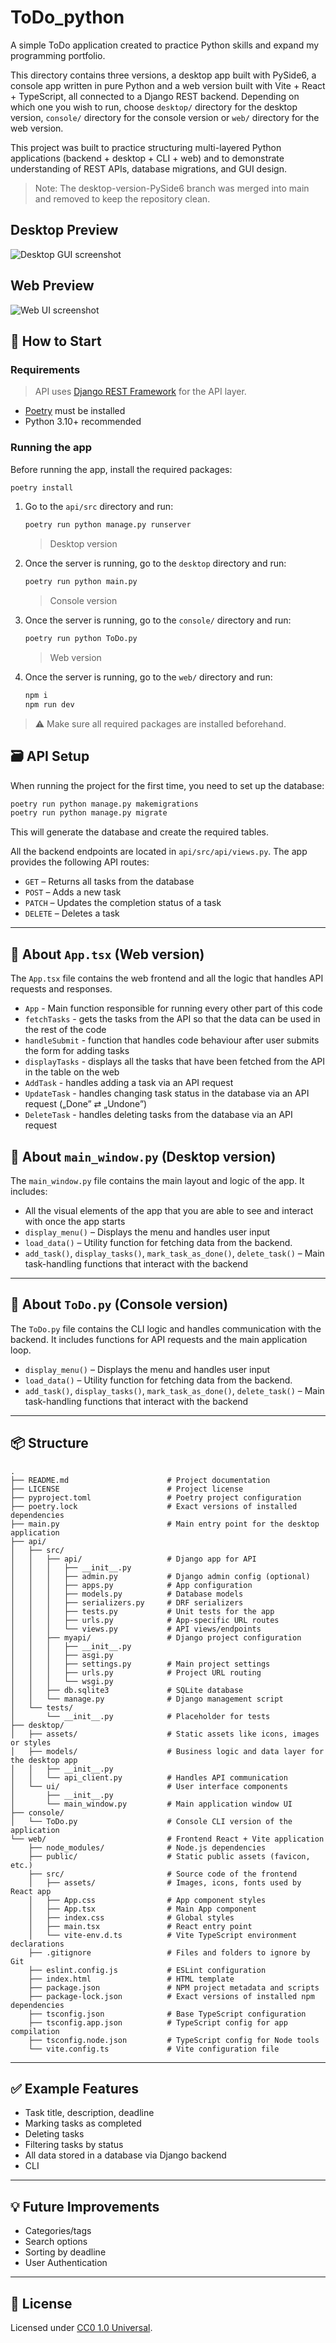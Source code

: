 # ToDo_python

A simple ToDo application created to practice Python skills and expand my programming portfolio.

This directory contains three versions, a desktop app built with PySide6, a console app written in pure Python and a web version built with Vite + React + TypeScript, all connected to a Django REST backend. Depending on which one you wish to run, choose `desktop/` directory for the desktop version, `console/` directory for the console version or `web/` directory for the web version.

This project was built to practice structuring multi-layered Python applications (backend + desktop + CLI + web) and to demonstrate understanding of REST APIs, database migrations, and GUI design.

> Note: The desktop-version-PySide6 branch was merged into main and removed to keep the repository clean.

## Desktop Preview

![Desktop GUI screenshot](./desktop/assets/desktop_GUI.png)

## Web Preview

![Web UI screenshot](./web/src/assets/web_UI.png)

## 🚀 How to Start

### Requirements

> API uses [Django REST Framework](https://www.django-rest-framework.org/) for the API layer.

- [Poetry](https://python-poetry.org/docs/) must be installed
- Python 3.10+ recommended

### Running the app

Before running the app, install the required packages:

```bash
poetry install
```

1. Go to the `api/src` directory and run:

   ```bash
   poetry run python manage.py runserver
   ```

   > Desktop version

2. Once the server is running, go to the `desktop` directory and run:
   ```bash
   poetry run python main.py
   ```
   > Console version
3. Once the server is running, go to the `console/` directory and run:
   ```bash
   poetry run python ToDo.py
   ```
   > Web version
4. Once the server is running, go to the `web/` directory and run:
   ```bash
   npm i
   npm run dev
   ```

> ⚠️ Make sure all required packages are installed beforehand.

## 🗃️ API Setup

When running the project for the first time, you need to set up the database:

```bash
poetry run python manage.py makemigrations
poetry run python manage.py migrate
```

This will generate the database and create the required tables.

All the backend endpoints are located in `api/src/api/views.py`. The app provides the following API routes:

- `GET` – Returns all tasks from the database
- `POST` – Adds a new task
- `PATCH` – Updates the completion status of a task
- `DELETE` – Deletes a task

---

## 🧠 About `App.tsx` (Web version)

The `App.tsx` file contains the web frontend and all the logic that handles API requests and responses.

- `App` - Main function responsible for running every other part of this code
- `fetchTasks` - gets the tasks from the API so that the data can be used in the rest of the code
- `handleSubmit` - function that handles code behaviour after user submits the form for adding tasks
- `displayTasks` - displays all the tasks that have been fetched from the API in the table on the web
- `AddTask` - handles adding a task via an API request
- `UpdateTask` - handles changing task status in the database via an API request („Done” ⇄ „Undone”)
- `DeleteTask` - handles deleting tasks from the database via an API request

## 🧠 About `main_window.py` (Desktop version)

The `main_window.py` file contains the main layout and logic of the app. It includes:

- All the visual elements of the app that you are able to see and interact with once the app starts
- `display_menu()` – Displays the menu and handles user input
- `load_data()` – Utility function for fetching data from the backend.
- `add_task()`, `display_tasks()`, `mark_task_as_done()`, `delete_task()` – Main task-handling functions that interact with the backend

---

## 🧠 About `ToDo.py` (Console version)

The `ToDo.py` file contains the CLI logic and handles communication with the backend. It includes functions for API requests and the main application loop.

- `display_menu()` – Displays the menu and handles user input
- `load_data()` – Utility function for fetching data from the backend.
- `add_task()`, `display_tasks()`, `mark_task_as_done()`, `delete_task()` – Main task-handling functions that interact with the backend

---

## 📦 Structure

```
.
├── README.md                      # Project documentation
├── LICENSE                        # Project license
├── pyproject.toml                 # Poetry project configuration
├── poetry.lock                    # Exact versions of installed dependencies
├── main.py                        # Main entry point for the desktop application
├── api/
│   ├── src/
│   │   ├── api/                   # Django app for API
│   │   │   ├── __init__.py
│   │   │   ├── admin.py           # Django admin config (optional)
│   │   │   ├── apps.py            # App configuration
│   │   │   ├── models.py          # Database models
│   │   │   ├── serializers.py     # DRF serializers
│   │   │   ├── tests.py           # Unit tests for the app
│   │   │   ├── urls.py            # App-specific URL routes
│   │   │   └── views.py           # API views/endpoints
│   │   ├── myapi/                 # Django project configuration
│   │   │   ├── __init__.py
│   │   │   ├── asgi.py
│   │   │   ├── settings.py        # Main project settings
│   │   │   ├── urls.py            # Project URL routing
│   │   │   └── wsgi.py
│   │   ├── db.sqlite3             # SQLite database
│   │   └── manage.py              # Django management script
│   └── tests/
│       └── __init__.py            # Placeholder for tests
├── desktop/
│   ├── assets/                    # Static assets like icons, images or styles
│   ├── models/                    # Business logic and data layer for the desktop app
│   │   ├── __init__.py
│   │   └── api_client.py          # Handles API communication
│   └── ui/                        # User interface components
│       ├── __init__.py
│       └── main_window.py         # Main application window UI
├── console/
│   └── ToDo.py                    # Console CLI version of the application
└── web/                           # Frontend React + Vite application
    ├── node_modules/              # Node.js dependencies
    ├── public/                    # Static public assets (favicon, etc.)
    ├── src/                       # Source code of the frontend
    │   ├── assets/                # Images, icons, fonts used by React app
    │   ├── App.css                # App component styles
    │   ├── App.tsx                # Main App component
    │   ├── index.css              # Global styles
    │   ├── main.tsx               # React entry point
    │   └── vite-env.d.ts          # Vite TypeScript environment declarations
    ├── .gitignore                 # Files and folders to ignore by Git
    ├── eslint.config.js           # ESLint configuration
    ├── index.html                 # HTML template
    ├── package.json               # NPM project metadata and scripts
    ├── package-lock.json          # Exact versions of installed npm dependencies
    ├── tsconfig.json              # Base TypeScript configuration
    ├── tsconfig.app.json          # TypeScript config for app compilation
    ├── tsconfig.node.json         # TypeScript config for Node tools
    └── vite.config.ts             # Vite configuration file

```

---

## ✅ Example Features

- Task title, description, deadline
- Marking tasks as completed
- Deleting tasks
- Filtering tasks by status
- All data stored in a database via Django backend
- CLI

---

## 💡 Future Improvements

- Categories/tags
- Search options
- Sorting by deadline
- User Authentication

---

## 📜 License

Licensed under [CC0 1.0 Universal](https://creativecommons.org/publicdomain/zero/1.0/).
